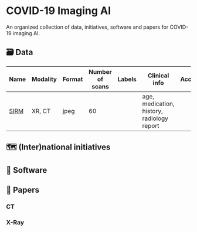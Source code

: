 # COVID-19 Imaging AI

An organized collection of data, initiatives, software and papers for 
COVID-19 imaging AI.

## :card_file_box: Data

Name | Modality | Format | Number of scans | Labels | Clinical info | Accessibility
-----|----------|--------|-----------------|--------|---------------|--------------
[SIRM](https://www.sirm.org/category/senza-categoria/covid-19/) | XR, CT | jpeg | 60 | | age, medication, history, radiology report | 


## :world_map: (Inter)national initiatives

## :minidisc: Software

## :page_facing_up: Papers

### CT

### X-Ray
